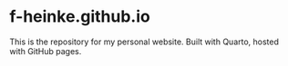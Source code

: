 # f-heinke.github.io

This is the repository for my personal website. Built with Quarto, hosted with GitHub pages.

